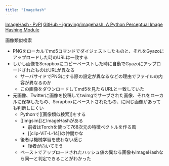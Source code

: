 ```yaml
---
title: "ImageHash"
---
```


[ImageHash · PyPI](https://pypi.org/project/ImageHash/)
[GitHub - jgraving/imagehash: A Python Perceptual Image Hashing Module](https://github.com/jgraving/imagehash)

画像類似検索
- PNGをローカルでmd5コマンドでダイジェストしたものと、それをGyazoにアップロードした時のURLは一致する
- しかし画像をScrapboxにコピーペーストした時に自動でGyazoにアップロードされたものはURLが異なる
    - サーバサイドでPNGにする際の設定が異なるなどの理由でファイルの内容が異なるのか
    - この画像をダウンロードしてmd5を見たらURLと一致していた
- 元画像、Twitterに画像を投稿してtwimgでサーブされた画像、それをローカルに保存したもの、Scrapboxにペーストされたもの、に同じ画像があっても判断しにくい
    - Pythonで[[画像類似検索]]をする
    - [[imgsim]]とImageHashがある
        - 前者はTorchを使って768次元の特徴ベクトルを作る風
        - [[clip-ViT-L-14]]の仲間かな
    - 後者は機械学習を使わない感じ
        - 後者が向いてそう
    - ペーストでアップロードされたハッシュ値の異なる画像もImageHashなら同一と判定できることがわかった
